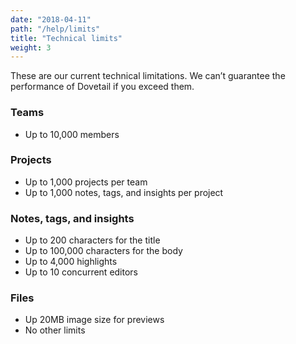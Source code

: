 ```yaml
---
date: "2018-04-11"
path: "/help/limits"
title: "Technical limits"
weight: 3
---
```


These are our current technical limitations. We can’t guarantee the performance of Dovetail if you exceed them.

### Teams

* Up to 10,000 members

### Projects

* Up to 1,000 projects per team
* Up to 1,000 notes, tags, and insights per project

### Notes, tags, and insights

* Up to 200 characters for the title
* Up to 100,000 characters for the body
* Up to 4,000 highlights
* Up to 10 concurrent editors

### Files

* Up 20MB image size for previews
* No other limits
